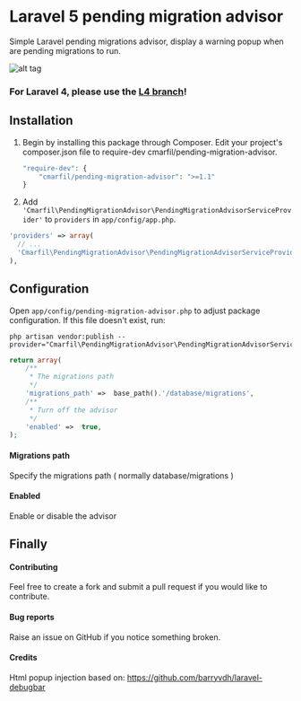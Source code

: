 # Laravel 5 pending migration advisor

Simple Laravel pending migrations advisor, display a warning popup when are pending migrations to run.

![alt tag](http://i60.tinypic.com/33l2t0o.jpg)

### For Laravel 4, please use the [L4 branch](https://github.com/cmarfil/Laravel-pending-migrations-advisor/tree/L4)!

## Installation
1. Begin by installing this package through Composer. Edit your project's composer.json file to require-dev cmarfil/pending-migration-advisor.

	```php
	"require-dev": {
		"cmarfil/pending-migration-advisor": ">=1.1"
	}
	```

2. Add `'Cmarfil\PendingMigrationAdvisor\PendingMigrationAdvisorServiceProvider'` to `providers` in `app/config/app.php`.

  ```php
  'providers' => array(
    // ...
    'Cmarfil\PendingMigrationAdvisor\PendingMigrationAdvisorServiceProvider',
  ),
  ```

## Configuration
Open `app/config/pending-migration-advisor.php` to adjust package configuration.
If this file doesn't exist, run:

```console
php artisan vendor:publish --provider="Cmarfil\PendingMigrationAdvisor\PendingMigrationAdvisorServiceProvider"
```

```php
return array(
    /**
     * The migrations path
     */
    'migrations_path' =>  base_path().'/database/migrations',
    /**
     * Turn off the advisor
     */
    'enabled' =>  true,
);
```

#### Migrations path
Specify the migrations path ( normally database/migrations )

#### Enabled
Enable or disable the advisor


## Finally

#### Contributing
Feel free to create a fork and submit a pull request if you would like to contribute.

#### Bug reports
Raise an issue on GitHub if you notice something broken.

#### Credits
Html popup injection based on: https://github.com/barryvdh/laravel-debugbar
